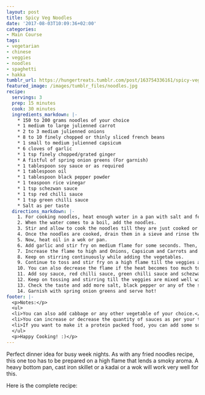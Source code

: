 ```yaml
---
layout: post
title: Spicy Veg Noodles
date: '2017-08-03T10:09:36+02:00'
categories:
- Main Course
tags:
- vegetarian
- chinese
- veggies
- noodles
- spaghetti
- hakka
tumblr_url: https://hungertreats.tumblr.com/post/163754336161/spicy-veg-noodles
featured_image: /images/tumblr_files/noodles.jpg
recipe:
  servings: 3
  prep: 15 minutes
  cook: 30 minutes
  ingredients_markdown: |-
    * 150 to 200 grams noodles of your choice
    * 1 medium to large julienned carrot
    * 2 to 3 medium julienned onions
    * 8 to 10 finely chopped or thinly sliced french beans
    * 1 small to medium julienned capsicum
    * 6 cloves of garlic
    * 1 tsp finely chopped/grated ginger
    * A fistful of spring onion greens (For garnish)
    * 1 tablespoon soy sauce or as required
    * 1 tablespoon oil
    * 1 tablespoon black pepper powder
    * 1 teaspoon rice vinegar
    * 1 tsp schezwan sauce
    * 1 tsp red chilli sauce
    * 1 tsp green chilli sauce
    * Salt as per taste
  directions_markdown: |-
    1. For cooking noodles, heat enough water in a pan with salt and few drops of oil.
    2. When the water comes to a boil, add the noodles.
    3. Stir and allow to cook the noodles till they are just cooked or al dente. Don’t overcook the noodles.
    4. Once the noodles are cooked, drain them in a sieve and rinse them in chilled water and keep aside.
    5. Now, heat oil in a wok or pan.
    6. Add garlic and stir fry on medium flame for some seconds. Then, add ginger and stir fry again on medium flame for 2-3 seconds.
    7. Increase the flame to high and Onions, Capsicum and Carrots and French Beans.
    8. Keep on stirring continuously while adding the vegetables.
    9. Continue to toss and stir fry on a high flame till the veggies are almost cooked. Don’t overcook the veggies.
    10. You can also decrease the flame if the heat becomes too much too handle and then stir fry the veggies on a medium flame.
    11. Add soy sauce, red chilli sauce, green chilli sauce and schezwan sauce, vinegar, salt and black pepper and stir and then add the noodles.
    12. Keep on tossing and stirring till the veggies are mixed well with the noodles for minute or two. switch off the fire.
    13. Check the taste and add more salt, black pepper or any of the sauce if required.
    14. Garnish with spring onion greens and serve hot!
footer: |-
  <p>Notes:</p>
  <ul>
  <li>You can also add cabbage or any other vegetable of your choice.</li>
  <li>You can increase or decrease the quantity of sauces as per your taste.</li>
  <li>If you want to make it a protein packed food, you can add some soya chunks. For this, soak the soya chunks in hot water for 15-20 minutes. Squeeze out the water from them and then add them with noodles after cooking the vegetables.</li>
  </ul>
  <p>Happy Cooking! :)</p>
---
```

Perfect dinner idea for busy week nights. As with any fried noodles recipe, this one too has to be prepared on a high flame that lends a smoky aroma. A heavy bottom pan, cast iron skillet or a kadai or a wok will work very well for this.

Here is the complete recipe:
